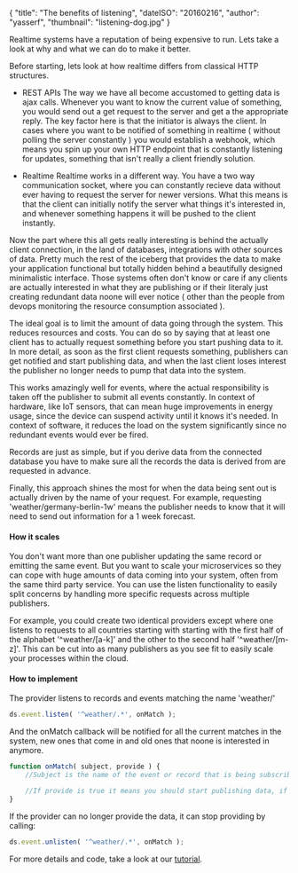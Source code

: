 {
    "title": "The benefits of listening",
    "dateISO": "20160216",
    "author": "yasserf",
    "thumbnail": "listening-dog.jpg"
}

Realtime systems have a reputation of being expensive to run. Lets take a look at why and what we can do to make it better.

Before starting, lets look at how realtime differs from classical HTTP structures. 

* REST APIs
The way we have all become accustomed to getting data is ajax calls. Whenever you want to know the current value of something, you would send out a get request to the server and get a the appropriate reply. The key factor here is that the initiator is always the client. In cases where you want to be notified of something in realtime ( without polling the server constantly ) you would establish a webhook, which means you spin up your own HTTP endpoint that is constantly listening for updates, something that isn't really a client friendly solution.

* Realtime 
Realtime works in a different way. You have a two way communication socket, where you can constantly recieve data without ever having to request the server for newer versions. What this means is that the client can initially notify the server what things it's interested in, and whenever something happens it will be pushed to the client instantly. 

Now the part where this all gets really interesting is behind the actually client connection, in the land of databases, integrations with other sources of data. Pretty much the rest of the iceberg that provides the data to make your application functional but totally hidden behind a beautifully designed minimalistic interface. Those systems often don't know or care if any clients are actually interested in what they are publishing or if their literaly just creating redundant data noone will ever notice ( other than the people from devops monitoring the resource consumption associated ).

The ideal goal is to limit the amount of data going through the system. This reduces resources and costs. You can do so by saying that at least one client has to actually request something before you start pushing data to it. In more detail, as soon as the first client requests something, publishers can get notified and start publishing data, and when the last client loses interest the publisher no longer needs to pump that data into the system.

This works amazingly well for events, where the actual responsibility is taken off the publisher to submit all events constantly. In context of hardware, like IoT sensors, that can mean huge improvements in energy usage, since the device can suspend activity until it knows it's needed. In context of software, it reduces the load on the system significantly since no redundant events would ever be fired.

Records are just as simple, but if you derive data from the connected database you have to make sure all the records the data is derived from are requested in advance.

Finally, this approach shines the most for when the data being sent out is actually driven by the name of your request. For example, requesting 'weather/germany-berlin-1w' means the publisher needs to know that it will need to send out information for a 1 week forecast.

#### How it scales

You don't want more than one publisher updating the same record or emitting the same event. But you want to scale your microservices so they can cope with
huge amounts of data coming into your system, often from the same third party service. You can use the listen functionality to easily split concerns by handling more specific requests across multiple publishers.

For example, you could create two identical providers except where one listens to requests to all countries starting with starting with the first half of the alphabet '^weather/[a-k]' and the other to the second half '^weather/[m-z]'. This can be cut into as many publishers as you see fit to easily scale your processes within the cloud.

#### How to implement

The provider listens to records and events matching the name 'weather/'

```javascript
ds.event.listen( '^weather/.*', onMatch );
```

And the onMatch callback will be notified for all the current matches in the system, new ones that come in and old ones that noone is interested in anymore.

```javascript
function onMatch( subject, provide ) {
    //Subject is the name of the event or record that is being subscribed too

    //If provide is true it means you should start publishing data, if it's false it means you should stop
}
```

If the provider can no longer provide the data, it can stop providing by calling:

```javascript
ds.event.unlisten( '^weather/.*', onMatch );
```

For more details and code, take a look at our [tutorial](../../tutorials/data-provider.html).